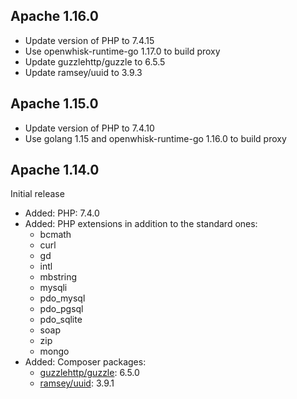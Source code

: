 <!--
#
# Licensed to the Apache Software Foundation (ASF) under one or more
# contributor license agreements.  See the NOTICE file distributed with
# this work for additional information regarding copyright ownership.
# The ASF licenses this file to You under the Apache License, Version 2.0
# (the "License"); you may not use this file except in compliance with
# the License.  You may obtain a copy of the License at
#
#     http://www.apache.org/licenses/LICENSE-2.0
#
# Unless required by applicable law or agreed to in writing, software
# distributed under the License is distributed on an "AS IS" BASIS,
# WITHOUT WARRANTIES OR CONDITIONS OF ANY KIND, either express or implied.
# See the License for the specific language governing permissions and
# limitations under the License.
#
-->
## Apache 1.16.0
  - Update version of PHP to 7.4.15
  - Use openwhisk-runtime-go 1.17.0 to build proxy
  - Update guzzlehttp/guzzle to 6.5.5
  - Update ramsey/uuid to 3.9.3

## Apache 1.15.0
  - Update version of PHP to 7.4.10
  - Use golang 1.15 and openwhisk-runtime-go 1.16.0 to build proxy

## Apache 1.14.0
Initial release
- Added: PHP: 7.4.0
- Added: PHP extensions in addition to the standard ones:
    - bcmath
    - curl
    - gd
    - intl
    - mbstring
    - mysqli
    - pdo_mysql
    - pdo_pgsql
    - pdo_sqlite
    - soap
    - zip
    - mongo
- Added: Composer packages:
    - [guzzlehttp/guzzle](https://packagist.org/packages/guzzlehttp/guzzle): 6.5.0
    - [ramsey/uuid](https://packagist.org/packages/ramsey/uuid): 3.9.1

